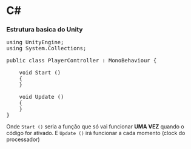 # C#

### Estrutura basica do Unity
<pre>
using UnityEngine;
using System.Collections;

public class PlayerController : MonoBehaviour {

    void Start ()
    {
    }

    void Update ()
    {
    }
}
</pre>

Onde `Start ()` seria a função que só vai funcionar **UMA VEZ** quando o código for ativado.
E `Update ()` irá funcionar a cada momento (clock do processador) 

